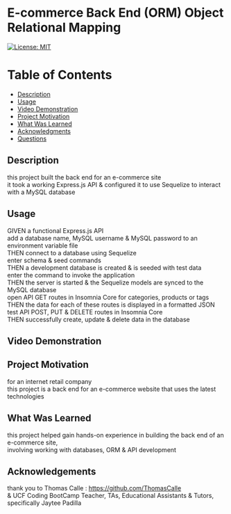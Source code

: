   # E-commerce Back End (ORM) Object Relational Mapping

  [![License: MIT](https://img.shields.io/badge/License-MIT-yellow.svg)](https://opensource.org/licenses/MIT)
  
  # Table of Contents

  * [Description](#description)
  * [Usage](#usage)
  * [Video Demonstration](#video-demonstration)
  * [Project Motivation](#project-motivation)
  * [What Was Learned](#what-was-learned)
  * [Acknowledgments](#acknowledgments)
  * [Questions](#questions)
  
  ## Description

  this project built the back end for an e-commerce site <br>
  it took a working Express.js API & configured it to use Sequelize to interact with a MySQL database
  
  ## Usage 

  GIVEN a functional Express.js API <br>
  add a database name, MySQL username & MySQL password to an environment variable file <br>
  THEN connect to a database using Sequelize <br>
  enter schema & seed commands <br>
  THEN a development database is created & is seeded with test data <br>
  enter the command to invoke the application <br>
  THEN the server is started & the Sequelize models are synced to the MySQL database <br>
  open API GET routes in Insomnia Core for categories, products or tags <br>
  THEN the data for each of these routes is displayed in a formatted JSON <br>
  test API POST, PUT & DELETE routes in Insomnia Core <br>
  THEN successfully create, update & delete data in the database

  ## Video Demonstration

  ## Project Motivation

  for an internet retail company <br>
  this project is a back end for an e-commerce website that uses the latest technologies <br>

  ## What Was Learned

  this project helped gain hands-on experience in building the back end of an e-commerce site, <br>
  involving working with databases, ORM & API development

  ## Acknowledgements
  
  thank you to Thomas Calle : https://github.com/ThomasCalle <br>
  & UCF Coding BootCamp Teacher, TAs, Educational Assistants & Tutors, <br>
  specifically Jaytee Padilla